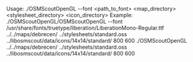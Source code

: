 Usage:
./OSMScoutOpenGL --font <path_to_font> <map_directory> <stylesheet_directory> <icon_directory> <width>
Example:
./OSMScoutOpenGL/OSMScoutOpenGL --font /usr/share/fonts/truetype/liberation/LiberationMono-Regular.ttf ../../maps/debrecen/ ../stylesheets/standard.oss ../libosmscout/data/icons/14x14/standard/ 800 600
./OSMScoutOpenGL ../../maps/debrecen/ ../stylesheets/standard.oss ../libosmscout/data/icons/14x14/standard/ 800 600